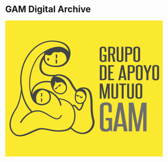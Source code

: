 # GAM Digital Archive
![GAM logo](https://github.com/HCDigitalScholarship/GAM/raw/master/gam_app/static/Logo_01.png)


